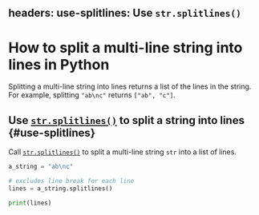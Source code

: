 headers:
  use-splitlines: Use `str.splitlines()`
---
# How to split a multi-line string into lines in Python
Splitting a multi-line string into lines returns a list of the lines in the string. For example, splitting `"ab\nc"` returns `["ab", "c"]`.

## Use [`str.splitlines()`](kite-sym:builtins.str.splitlines) to split a string into lines {#use-splitlines}
Call [`str.splitlines()`](kite-sym:builtins.str.splitlines) to split a multi-line string `str` into a list of lines.

```python
a_string = "ab\nc"

# excludes line break for each line
lines = a_string.splitlines()

print(lines)
```
